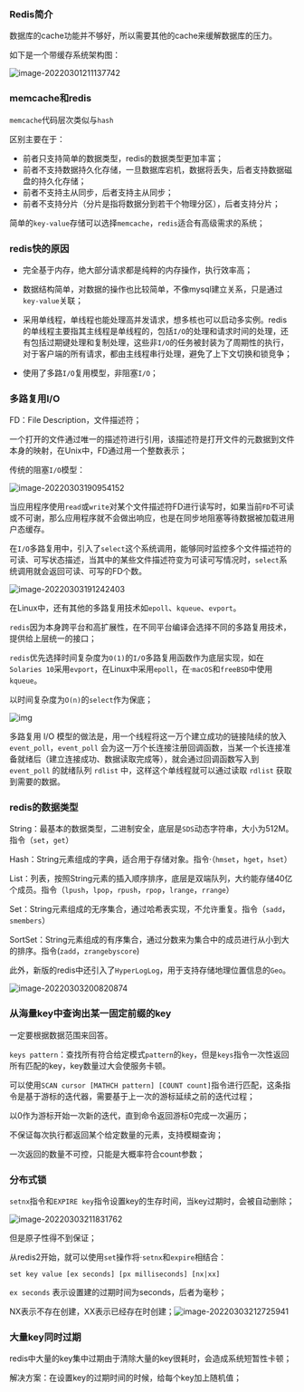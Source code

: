 ### Redis简介

数据库的cache功能并不够好，所以需要其他的cache来缓解数据库的压力。

如下是一个带缓存系统架构图：

![image-20220301211137742](https://gitee.com/cao_ziqiang/img/raw/master/20220301211137.png)

### memcache和redis



`memcache`代码层次类似与`hash`

区别主要在于：

- 前者只支持简单的数据类型，redis的数据类型更加丰富；
- 前者不支持数据持久化存储，一旦数据库宕机，数据将丢失，后者支持数据磁盘的持久化存储；
- 前者不支持主从同步，后者支持主从同步；
- 前者不支持分片（分片是指将数据分到若干个物理分区），后者支持分片；

简单的`key-value`存储可以选择`memcache`，`redis`适合有高级需求的系统；

### redis快的原因

- 完全基于内存，绝大部分请求都是纯粹的内存操作，执行效率高；

- 数据结构简单，对数据的操作也比较简单，不像mysql建立关系，只是通过`key-value`关联；

- 采用单线程，单线程也能处理高并发请求，想多核也可以启动多实例。redis的单线程主要指其主线程是单线程的，包括`I/O`的处理和请求时间的处理，还有包括过期键处理和复制处理，这些非`I/O`的任务被封装为了周期性的执行，对于客户端的所有请求，都由主线程串行处理，避免了上下文切换和锁竞争；

- 使用了多路`I/O`复用模型，非阻塞`I/O`；

### 多路复用I/O

FD：File Description，文件描述符；

一个打开的文件通过唯一的描述符进行引用，该描述符是打开文件的元数据到文件本身的映射，在Unix中，FD通过用一个整数表示；

传统的阻塞`I/O`模型：

![image-20220303190954152](https://gitee.com/cao_ziqiang/img/raw/master/20220303190954.png)

当应用程序使用`read`或`write`对某个文件描述符FD进行读写时，如果当前`FD`不可读或不可谢，那么应用程序就不会做出响应，也是在同步地阻塞等待数据被加载进用户态缓存。

在`I/O`多路复用中，引入了`select`这个系统调用，能够同时监控多个文件描述符的可读、可写状态描述，当其中的某些文件描述符变为可读可写情况时，`select`系统调用就会返回可读、可写的FD个数。

![image-20220303191242403](https://gitee.com/cao_ziqiang/img/raw/master/20220303191242.png)

在Linux中，还有其他的多路复用技术如`epoll`、`kqueue`、`evport`。

`redis`因为本身跨平台和高扩展性，在不同平台编译会选择不同的多路复用技术，提供给上层统一的接口；

`redis`优先选择时间复杂度为`O(1)`的`I/O`多路复用函数作为底层实现，如在`Solaries 10`采用`evport`，在Linux中采用`epoll`，在·`macOS`和`freeBSD`中使用`kqueue`。

以时间复杂度为`O(n)`的`select`作为保底；

![img](https://gitee.com/cao_ziqiang/img/raw/master/20220303194649.webp)

多路复用 I/O 模型的做法是，用一个线程将这一万个建立成功的链接陆续的放入 `event_poll`，`event_poll` 会为这一万个长连接注册回调函数，当某一个长连接准备就绪后（建立连接成功、数据读取完成等），就会通过回调函数写入到 `event_poll` 的就绪队列 `rdlist` 中，这样这个单线程就可以通过读取 `rdlist` 获取到需要的数据。

### redis的数据类型

String：最基本的数据类型，二进制安全，底层是`SDS`动态字符串，大小为512M。指令（`set`，`get`）

Hash：String元素组成的字典，适合用于存储对象。指令·（`hmset`，`hget`，`hset`）

List：列表，按照String元素的插入顺序排序，底层是双端队列，大约能存储40亿个成员。指令（`lpush`，`lpop`，`rpush`，`rpop`，`lrange`，`rrange`）

Set：String元素组成的无序集合，通过哈希表实现，不允许重复。指令（`sadd`，`smembers`）

SortSet：String元素组成的有序集合，通过分数来为集合中的成员进行从小到大的排序。指令(`zadd`，`zrangebyscore`)

此外，新版的redis中还引入了`HyperLogLog`，用于支持存储地理位置信息的`Geo`。

![image-20220303200820874](https://gitee.com/cao_ziqiang/img/raw/master/20220303200820.png)

### 从海量key中查询出某一固定前缀的key

一定要根据数据范围来回答。

`keys pattern`：查找所有符合给定模式`pattern`的`key`，但是`keys`指令一次性返回所有匹配的key，key数量过大会使服务卡顿。

可以使用`SCAN cursor [MATHCH pattern] [COUNT count]`指令进行匹配，这条指令是基于游标的迭代器，需要基于上一次的游标延续之前的迭代过程；

以0作为游标开始一次新的迭代，直到命令返回游标0完成一次遍历；

不保证每次执行都返回某个给定数量的元素，支持模糊查询；

一次返回的数量不可控，只能是大概率符合count参数；

### 分布式锁

`setnx`指令和`EXPIRE key`指令设置key的生存时间，当key过期时，会被自动删除；

![image-20220303211831762](https://gitee.com/cao_ziqiang/img/raw/master/20220303211831.png)

但是原子性得不到保证；

从redis2开始，就可以使用`set`操作将·`setnx`和`expire`相结合：

`set key value [ex seconds] [px milliseconds] [nx|xx]`

`ex seconds` 表示设置建的过期时间为seconds，后者为毫秒；

NX表示不存在创建，XX表示已经存在时创建；![image-20220303212725941](https://gitee.com/cao_ziqiang/img/raw/master/20220303212726.png)

### 大量key同时过期

redis中大量的key集中过期由于清除大量的key很耗时，会造成系统短暂性卡顿；

解决方案：在设置key的过期时间的时候，给每个key加上随机值；

